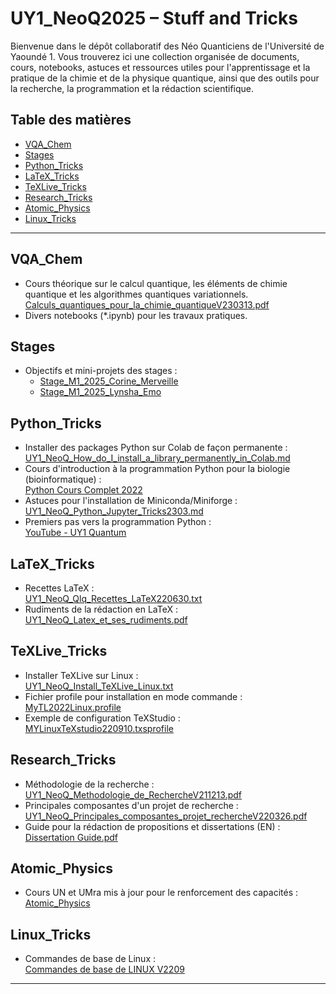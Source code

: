 # UY1_NeoQ2025 – Stuff and Tricks

Bienvenue dans le dépôt collaboratif des Néo Quanticiens de l'Université de Yaoundé 1. Vous trouverez ici une collection organisée de documents, cours, notebooks, astuces et ressources utiles pour l'apprentissage et la pratique de la chimie et de la physique quantique, ainsi que des outils pour la recherche, la programmation et la rédaction scientifique.

## Table des matières

- [VQA_Chem](#vqa_chem)
- [Stages](#stages)
- [Python_Tricks](#python_tricks)
- [LaTeX_Tricks](#latex_tricks)
- [TeXLive_Tricks](#texlive_tricks)
- [Research_Tricks](#research_tricks)
- [Atomic_Physics](#atomic_physics)
- [Linux_Tricks](#linux_tricks)

---

## VQA_Chem

- Cours théorique sur le calcul quantique, les éléments de chimie quantique et les algorithmes quantiques variationnels.  
  [Calculs_quantiques_pour_la_chimie_quantiqueV230313.pdf](https://github.com/NanaEngo/UY1_NeoQ_Stuffs/blob/main/VQA_Chem/Calculs_quantiques_pour_la_chimie_quantiqueV230313.pdf)
- Divers notebooks (*.ipynb) pour les travaux pratiques.

## Stages

- Objectifs et mini-projets des stages :
  - [Stage_M1_2025_Corine_Merveille](https://github.com/NanaEngo/UY1_NeoQ_Stuffs/blob/main/Stages/Stage_M1_2025_Corine_Merveille.pdf)
  - [Stage_M1_2025_Lynsha_Emo](https://github.com/NanaEngo/UY1_NeoQ_Stuffs/blob/main/Stages/Stage_M1_2025_Lynsha_Emo.pdf)

## Python_Tricks

- Installer des packages Python sur Colab de façon permanente :  
  [UY1_NeoQ_How_do_I_install_a_library_permanently_in_Colab.md](https://github.com/NanaEngo/UY1_NeoQ2022/blob/main/Python_Tricks/UY1_NeoQ_How_do_I_install_a_library_permanently_in_Colab.md)
- Cours d'introduction à la programmation Python pour la biologie (bioinformatique) :  
  [Python Cours Complet 2022](https://github.com/NanaEngo/UY1_NeoQ_Scripts/blob/main/Python_Tricks/Python_Cours_Complet_2022.pdf)
- Astuces pour l'installation de Miniconda/Miniforge :  
  [UY1_NeoQ_Python_Jupyter_Tricks2303.md](https://github.com/NanaEngo/UY1_NeoQ2022/blob/main/Python_Tricks/UY1_NeoQ_Python_Jupyter_Tricks2303.md)
- Premiers pas vers la programmation Python :  
  [YouTube - UY1 Quantum](https://www.youtube.com/channel/UCUk-zZQWMyVYCMF6D64jLzw)

## LaTeX_Tricks

- Recettes LaTeX :  
  [UY1_NeoQ_Qlq_Recettes_LaTeX220630.txt](https://github.com/NanaEngo/UY1_NeoQ_Stuffs/tree/main/LaTeX_Tricks/UY1_NeoQ_Qlq_Recettes_LaTeX220630.txt)
- Rudiments de la rédaction en LaTeX :  
  [UY1_NeoQ_Latex_et_ses_rudiments.pdf](https://github.com/NanaEngo/UY1_NeoQ_Stuffs/tree/main/LaTeX_Tricks/UY1_NeoQ_Latex_et_ses_rudiments.pdf)

## TeXLive_Tricks

- Installer TeXLive sur Linux :  
  [UY1_NeoQ_Install_TeXLive_Linux.txt](https://github.com/NanaEngo/UY1_NeoQ_Stuffs/tree/main/TeXLive_Tricks/UY1_NeoQ_Install_TeXLive_Linux.txt)
- Fichier profile pour installation en mode commande :  
  [MyTL2022Linux.profile](https://github.com/NanaEngo/UY1_NeoQ_Stuffs/tree/main/TeXLive_Tricks/MyTL2022Linux.profile)
- Exemple de configuration TeXStudio :  
  [MYLinuxTeXstudio220910.txsprofile](https://github.com/NanaEngo/UY1_NeoQ_Stuffs/tree/main/TeXLive_Tricks/MYLinuxTeXstudio220910.txsprofile)

## Research_Tricks

- Méthodologie de la recherche :  
  [UY1_NeoQ_Methodologie_de_RechercheV211213.pdf](https://github.com/NanaEngo/UY1_NeoQ_Stuffs/tree/main/Research_Tricks/UY1_NeoQ_Beamer_Methodologie_de_RechercheV211213.pdf)
- Principales composantes d'un projet de recherche :  
  [UY1_NeoQ_Principales_composantes_projet_rechercheV220326.pdf](https://github.com/NanaEngo/UY1_NeoQ2022/blob/main/UY1_NeoQ_Principales_composantes_projet_rechercheV220326.pdf)
- Guide pour la rédaction de propositions et dissertations (EN) :  
  [Dissertation Guide.pdf](https://github.com/NanaEngo/UY1_NeoQ2022/blob/main/Dissertation_Guide.pdf)

## Atomic_Physics

- Cours UN et UMra mis à jour pour le renforcement des capacités :  
  [Atomic_Physics](https://github.com/NanaEngo/UY1_NeoQ_Stuffs/blob/main/Atomic_Physics/PhysAtomiqV2209_Chapitres%201-4.pdf)

## Linux_Tricks

- Commandes de base de Linux :  
  [Commandes de base de LINUX V2209](https://docs.google.com/document/d/1_m6KMBfJAMpmk-HUIWPnT6nt-koY4LJuLGYVyQ4f02g/edit)

---
